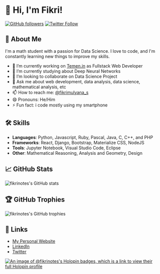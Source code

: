 # 👋 Hi, I'm Fikri!

[![GitHub followers](https://img.shields.io/github/followers/fikrinotes?style=social)](https://github.com/fikrinotes)
[![Twitter Follow](https://img.shields.io/twitter/follow/fikrimulyana_s?style=social)](https://x.com/fikrimulyana_s)

## 🚀 About Me

I'm a math student with a passion for Data Science. I love to code, and I'm constantly learning new things to improve my skills.

- 🔭 I’m currently working on [Temen.in](https://www.instagram.com/temeninplatform) as Fullstack Web Developer
- 🌱 I’m currently studying about Deep Neural Networks
- 👯 I’m looking to collaborate on Data Science Project
- 💬 Ask me about web development, data analysis, data science, mathematical analysis, etc
- 📫 How to reach me: [@fikrimulyana_s](https://www.instagram.com/fikrimulyana_s)
- 😄 Pronouns: He/Him
- ⚡ Fun fact: i code mostly using my smartphone

## 🛠 Skills

- **Languages**: Python, Javascript, Ruby, Pascal, Java, C, C++, and PHP
- **Frameworks**: React, Django, Bootstrap, Materialize CSS, NodeJS
- **Tools**: Jupyter Notebook, Visual Studio Code, Eclipse
- **Other**: Mathematical Reasoning, Analysis and Geometry, Design

## 📈 GitHub Stats

![fikrinotes's GitHub stats](https://github-readme-stats.vercel.app/api?username=fikrinotes&show_icons=true&theme=radical)

## 🏆 GitHub Trophies

![fikrinotes's GitHub trophies](https://github-profile-trophy.vercel.app/?username=fikrinotes&theme=radical)

## 🔗 Links

- [My Personal Website](https://fikrinotes.netlify.app/)
- [LinkedIn](https://www.linkedin.com/in/fikri-mulyana-setiawan/)
- [Twitter](https://x.com/fikrimulyana_s)

[![An image of @fikrinotes's Holopin badges, which is a link to view their full Holopin profile](https://holopin.me/fikrinotes)](https://holopin.io/@fikrinotes)

<!---
fikrinotes/fikrinotes is a ✨ special ✨ repository because its `README.md` (this file) appears on your GitHub profile.
You can click the Preview link to take a look at your changes.
--->
